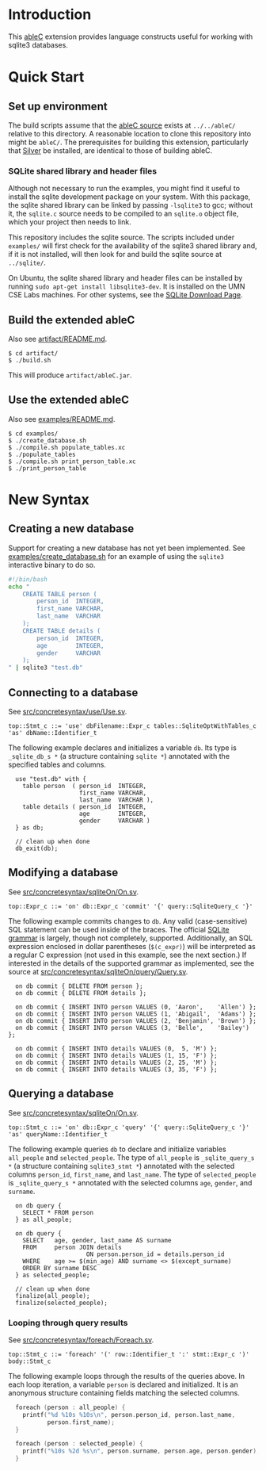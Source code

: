 # Introduction
This [ableC](http://melt.cs.umn.edu/ableC/) extension provides language constructs useful for working with
sqlite3 databases.

# Quick Start

## Set up environment
The build scripts assume that the [ableC source](https://github.com/melt-umn/ableC)
 exists at `../../ableC/` relative to this directory. A reasonable location to
clone this repository into might be `ableC/`. The prerequisites for building
this extension, particularly that [Silver](http://melt.cs.umn.edu/silver/doc/install-guide/)
be installed, are identical to those of building ableC.

### SQLite shared library and header files

Although not necessary to run the examples, you might find it useful to install the sqlite development package on your system. With this package, the sqlite shared library can be linked by passing `-lsqlite3` to gcc; without it, the `sqlite.c` source needs to be compiled to an `sqlite.o` object file, which your project then needs to link.

This repository includes the sqlite source. The scripts included under `examples/` will first check for the availability of the sqlite3 shared library and, if it is not installed, will then look for and build the sqlite source at `../sqlite/`.

On Ubuntu, the sqlite shared library and header files can be installed by running `sudo apt-get install libsqlite3-dev`. It is installed on the UMN CSE Labs machines. For other systems, see the [SQLite Download Page](https://www.sqlite.org/download.html).

## Build the extended ableC
Also see [artifact/README.md](artifact/README.md).

```
$ cd artifact/
$ ./build.sh
```

This will produce `artifact/ableC.jar`.

## Use the extended ableC
Also see [examples/README.md](examples/README.md).

```
$ cd examples/
$ ./create_database.sh
$ ./compile.sh populate_tables.xc
$ ./populate_tables
$ ./compile.sh print_person_table.xc
$ ./print_person_table
```

# New Syntax

## Creating a new database

Support for creating a new database has not yet been implemented. See [examples/create_database.sh](examples/create_database.sh) for an example of using the `sqlite3` interactive binary to do so.

```bash
#!/bin/bash
echo "
	CREATE TABLE person (
		person_id  INTEGER,
		first_name VARCHAR,
		last_name  VARCHAR
	);
	CREATE TABLE details (
		person_id  INTEGER,
		age        INTEGER,
		gender     VARCHAR
	);
" | sqlite3 "test.db"
```

## Connecting to a database

See [src/concretesyntax/use/Use.sv](src/concretesyntax/use/Use.sv).

```
top::Stmt_c ::= 'use' dbFilename::Expr_c tables::SqliteOptWithTables_c 'as' dbName::Identifier_t
```

The following example declares and initializes a variable `db`. Its type is `_sqlite_db_s *` (a structure containing `sqlite *`) annotated with the specified tables and columns.

```
  use "test.db" with {
    table person  ( person_id  INTEGER,
                    first_name VARCHAR,
                    last_name  VARCHAR ),
    table details ( person_id  INTEGER,
                    age        INTEGER,
                    gender     VARCHAR )
  } as db;
  
  // clean up when done
  db_exit(db);
```

## Modifying a database

See [src/concretesyntax/sqliteOn/On.sv](src/concretesyntax/sqliteOn/On.sv).

```
top::Expr_c ::= 'on' db::Expr_c 'commit' '{' query::SqliteQuery_c '}'
```

The following example commits changes to `db`. Any valid (case-sensitive) SQL statement can be used inside of the braces. The official [SQLite grammar](https://www.sqlite.org/lang.html) is largely, though not completely, supported. Additionally, an SQL expression enclosed in dollar parentheses (`$(c_expr)`) will be interpreted as a regular C expression (not used in this example, see the next section.) If interested in the details of the supported grammar as implemented, see the source at [src/concretesyntax/sqliteOn/query/Query.sv](src/concretesyntax/sqliteOn/query/Query.sv).

```
  on db commit { DELETE FROM person };
  on db commit { DELETE FROM details };

  on db commit { INSERT INTO person VALUES (0, 'Aaron',    'Allen') };
  on db commit { INSERT INTO person VALUES (1, 'Abigail',  'Adams') };
  on db commit { INSERT INTO person VALUES (2, 'Benjamin', 'Brown') };
  on db commit { INSERT INTO person VALUES (3, 'Belle',    'Bailey') };

  on db commit { INSERT INTO details VALUES (0,  5, 'M') };
  on db commit { INSERT INTO details VALUES (1, 15, 'F') };
  on db commit { INSERT INTO details VALUES (2, 25, 'M') };
  on db commit { INSERT INTO details VALUES (3, 35, 'F') };
```


## Querying a database

See [src/concretesyntax/sqliteOn/On.sv](src/concretesyntax/sqliteOn/On.sv).

```
top::Stmt_c ::= 'on' db::Expr_c 'query' '{' query::SqliteQuery_c '}' 'as' queryName::Identifier_t
```

The following example queries `db` to declare and initialize variables `all_people` and `selected_people`. The type of `all_people` is `_sqlite_query_s *` (a structure containing `sqlite3_stmt *`) annotated with the selected columns `person_id`, `first_name`, and `last_name`. The type of `selected_people` is `_sqlite_query_s *` annotated with the selected columns `age`, `gender`, and `surname`.

```
  on db query {
    SELECT * FROM person
  } as all_people;
  
  on db query {
    SELECT   age, gender, last_name AS surname
    FROM     person JOIN details
                      ON person.person_id = details.person_id
    WHERE    age >= $(min_age) AND surname <> $(except_surname)
    ORDER BY surname DESC
  } as selected_people;

  // clean up when done
  finalize(all_people);
  finalize(selected_people);
```

### Looping through query results

See [src/concretesyntax/foreach/Foreach.sv](src/concretesyntax/foreach/Foreach.sv).

```
top::Stmt_c ::= 'foreach' '(' row::Identifier_t ':' stmt::Expr_c ')' body::Stmt_c
```

The following example loops through the results of the queries above. In each loop iteration, a variable `person` is declared and initialized. It is an anonymous structure containing fields matching the selected columns.

```c
  foreach (person : all_people) {
    printf("%d %10s %10s\n", person.person_id, person.last_name,
           person.first_name);
  }

  foreach (person : selected_people) {
    printf("%10s %2d %s\n", person.surname, person.age, person.gender);
  }
```
